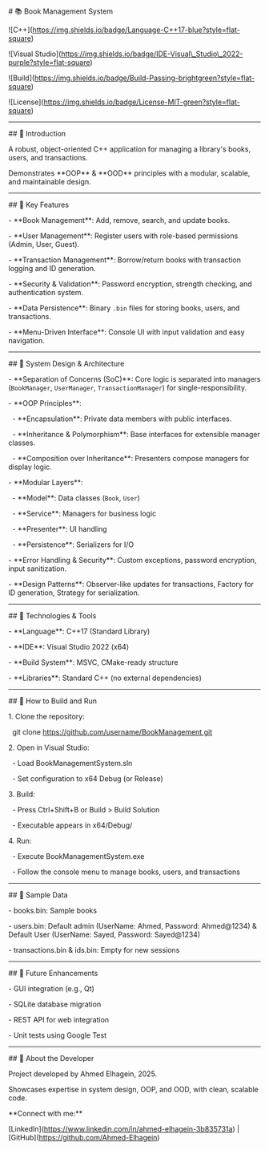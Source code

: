 \# 📚 Book Management System



!\[C++](https://img.shields.io/badge/Language-C++17-blue?style=flat-square)

!\[Visual Studio](https://img.shields.io/badge/IDE-Visual\_Studio\_2022-purple?style=flat-square)

!\[Build](https://img.shields.io/badge/Build-Passing-brightgreen?style=flat-square)

!\[License](https://img.shields.io/badge/License-MIT-green?style=flat-square)





---



\## 🔹 Introduction

A robust, object-oriented C++ application for managing a library's books, users, and transactions.  

Demonstrates \*\*OOP\*\* \& \*\*OOD\*\* principles with a modular, scalable, and maintainable design.  



---



\## 🔹 Key Features

\- \*\*Book Management\*\*: Add, remove, search, and update books.

\- \*\*User Management\*\*: Register users with role-based permissions (Admin, User, Guest).

\- \*\*Transaction Management\*\*: Borrow/return books with transaction logging and ID generation.

\- \*\*Security \& Validation\*\*: Password encryption, strength checking, and authentication system.

\- \*\*Data Persistence\*\*: Binary `.bin` files for storing books, users, and transactions.

\- \*\*Menu-Driven Interface\*\*: Console UI with input validation and easy navigation.



---





\## 🔹 System Design \& Architecture

\- \*\*Separation of Concerns (SoC)\*\*: Core logic is separated into managers (`BookManager`, `UserManager`, `TransactionManager`) for single-responsibility.

\- \*\*OOP Principles\*\*:

&nbsp; - \*\*Encapsulation\*\*: Private data members with public interfaces.

&nbsp; - \*\*Inheritance \& Polymorphism\*\*: Base interfaces for extensible manager classes.

&nbsp; - \*\*Composition over Inheritance\*\*: Presenters compose managers for display logic.

\- \*\*Modular Layers\*\*: 

&nbsp; - \*\*Model\*\*: Data classes (`Book`, `User`)

&nbsp; - \*\*Service\*\*: Managers for business logic

&nbsp; - \*\*Presenter\*\*: UI handling

&nbsp; - \*\*Persistence\*\*: Serializers for I/O

\- \*\*Error Handling \& Security\*\*: Custom exceptions, password encryption, input sanitization.

\- \*\*Design Patterns\*\*: Observer-like updates for transactions, Factory for ID generation, Strategy for serialization.





---



\## 🔹 Technologies \& Tools

\- \*\*Language\*\*: C++17 (Standard Library)

\- \*\*IDE\*\*: Visual Studio 2022 (x64)

\- \*\*Build System\*\*: MSVC, CMake-ready structure

\- \*\*Libraries\*\*: Standard C++ (no external dependencies)



---





\## 🔹 How to Build and Run



1\. Clone the repository:

&nbsp;  git clone https://github.com/username/BookManagement.git



2\. Open in Visual Studio:

&nbsp;  - Load BookManagementSystem.sln

&nbsp;  - Set configuration to x64 Debug (or Release)



3\. Build:

&nbsp;  - Press Ctrl+Shift+B or Build > Build Solution

&nbsp;  - Executable appears in x64/Debug/



4\. Run:

&nbsp;  - Execute BookManagementSystem.exe

&nbsp;  - Follow the console menu to manage books, users, and transactions





---



\## 🔹 Sample Data



\- books.bin: Sample books

\- users.bin: Default admin (UserName: Ahmed, Password: Ahmed@1234) \& Default User (UserName: Sayed, Password: Sayed@1234)

\- transactions.bin \& ids.bin: Empty for new sessions





---



\## 🔹 Future Enhancements



\- GUI integration (e.g., Qt)

\- SQLite database migration

\- REST API for web integration

\- Unit tests using Google Test



---



\## 🔹 About the Developer



Project developed by Ahmed Elhagein, 2025.

Showcases expertise in system design, OOP, and OOD, with clean, scalable code.







\*\*Connect with me:\*\*  

\[LinkedIn](https://www.linkedin.com/in/ahmed-elhagein-3b835731a) | \[GitHub](https://github.com/Ahmed-Elhagein)











